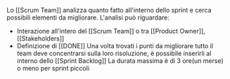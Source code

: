 Lo [[Scrum Team]] analizza quanto fatto all'interno dello sprint e cerca possibili elementi da migliorare.
L'analisi può riguardare: 
- Interazione all'intero del [[Scrum Team]] o tra [[Product Owner]],[[Stakeholders]]
- Definizione di [[DONE]] 
Una volta trovati i punti da migliorare tutto il team deve concentrarsi sulla loro risoluzione, è possibile inserirli al interno dello [[Sprint Backlog]]
La durata massima è di 3 ore(un merse) o meno per sprint piccoli
